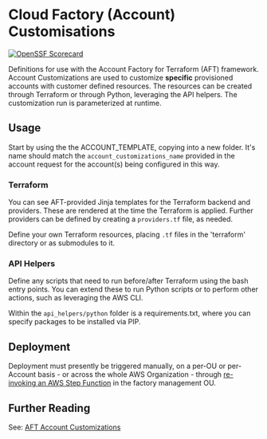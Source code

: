 # Cloud Factory (Account) Customisations
[![OpenSSF Scorecard](https://api.scorecard.dev/projects/github.com/grendel-consulting/cloud-factory-customisations/badge)](https://scorecard.dev/viewer/?uri=github.com/grendel-consulting/cloud-factory-customisations)


Definitions for use with the Account Factory for Terraform (AFT) framework. Account Customizations are used to customize **specific** provisioned accounts with customer defined resources. The resources can be created through Terraform or through Python, leveraging the API helpers. The customization run is parameterized at runtime.

## Usage

Start by using the the ACCOUNT_TEMPLATE, copying into a new folder. It's name should match the `account_customizations_name` provided in the account request for the account(s) being configured in this way.

### Terraform

You can see AFT-provided Jinja templates for the Terraform backend and providers. These are rendered at the time the Terraform is applied. Further providers can be defined by creating a `providers.tf` file, as needed.

Define your own Terraform resources, placing `.tf` files in the 'terraform' directory or as submodules to it.

### API Helpers

Define any scripts that need to run before/after Terraform using the bash entry points. You can extend these to run Python scripts or to perform other actions, such as leveraging the AWS CLI.

Within the `api_helpers/python` folder is a requirements.txt, where you can specify packages to be installed via PIP.

## Deployment

Deployment must presently be triggered manually, on a per-OU or per-Account basis - or across the whole AWS Organization - through [re-invoking an AWS Step Function](https://docs.aws.amazon.com/controltower/latest/userguide/aft-account-customization-options.html#aft-re-invoke-customizations) in the factory management OU.

## Further Reading

See: [AFT Account Customizations](https://github.com/aws-ia/terraform-aws-control_tower_account_factory/tree/main/sources/aft-customizations-repos/aft-account-customizations)
